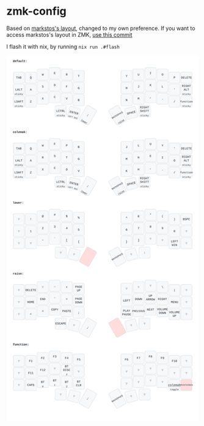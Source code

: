 # zmk-config

Based on [markstos's layout](https://mark.stosberg.com/markstos-corne-3x5-1-keyboard-layout/), changed to my own preference.
If you want to access markstos's layout in ZMK, [use this commit](https://github.com/n3oney/zmk-config/tree/0d531c7962dd495252d1567d91d65f225604c4f7)

I flash it with nix, by running `nix run .#flash`

![Keymap preview](/keymap.svg)
